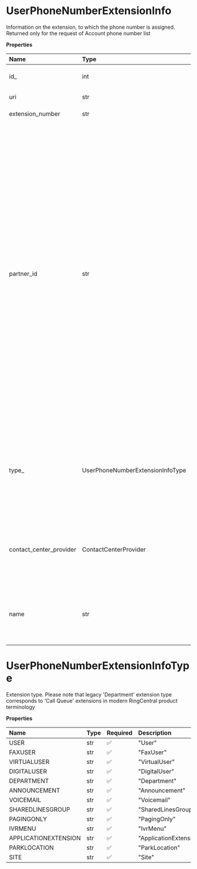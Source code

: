 # UserPhoneNumberExtensionInfo

Information on the extension, to which the phone number is assigned. Returned only for the request of Account phone number list

**Properties**

| Name                    | Type                             | Required | Description                                                                                                                                                                                                                                                                                                                                                                                                                                                                                                                                                        |
| :---------------------- | :------------------------------- | :------- | :----------------------------------------------------------------------------------------------------------------------------------------------------------------------------------------------------------------------------------------------------------------------------------------------------------------------------------------------------------------------------------------------------------------------------------------------------------------------------------------------------------------------------------------------------------------- |
| id\_                    | int                              | ❌       | Internal identifier of an extension                                                                                                                                                                                                                                                                                                                                                                                                                                                                                                                                |
| uri                     | str                              | ❌       | Canonical URI of an extension                                                                                                                                                                                                                                                                                                                                                                                                                                                                                                                                      |
| extension_number        | str                              | ❌       | Extension short number                                                                                                                                                                                                                                                                                                                                                                                                                                                                                                                                             |
| partner_id              | str                              | ❌       | For Partner Applications Internal identifier of an extension created by partner. The RingCentral supports the mapping of accounts and stores the corresponding account ID/extension ID for each partner ID of a client application. In request URIs partner IDs are accepted instead of regular RingCentral native IDs as path parameters using `pid=XXX` clause. Though in response URIs contain the corresponding account IDs and extension IDs. In all request and response bodies these values are reflected via partnerId attributes of account and extension |
| type\_                  | UserPhoneNumberExtensionInfoType | ❌       | Extension type. Please note that legacy 'Department' extension type corresponds to 'Call Queue' extensions in modern RingCentral product terminology                                                                                                                                                                                                                                                                                                                                                                                                               |
| contact_center_provider | ContactCenterProvider            | ❌       | CCRN (Contact Center Routing Number) provider. If not specified then the default value 'InContact/North America' is used, its ID is '1'                                                                                                                                                                                                                                                                                                                                                                                                                            |
| name                    | str                              | ❌       | Extension name. For user extension types the value is a combination of the specified first name and last name                                                                                                                                                                                                                                                                                                                                                                                                                                                      |

# UserPhoneNumberExtensionInfoType

Extension type. Please note that legacy 'Department' extension type corresponds to 'Call Queue' extensions in modern RingCentral product terminology

**Properties**

| Name                 | Type | Required | Description            |
| :------------------- | :--- | :------- | :--------------------- |
| USER                 | str  | ✅       | "User"                 |
| FAXUSER              | str  | ✅       | "FaxUser"              |
| VIRTUALUSER          | str  | ✅       | "VirtualUser"          |
| DIGITALUSER          | str  | ✅       | "DigitalUser"          |
| DEPARTMENT           | str  | ✅       | "Department"           |
| ANNOUNCEMENT         | str  | ✅       | "Announcement"         |
| VOICEMAIL            | str  | ✅       | "Voicemail"            |
| SHAREDLINESGROUP     | str  | ✅       | "SharedLinesGroup"     |
| PAGINGONLY           | str  | ✅       | "PagingOnly"           |
| IVRMENU              | str  | ✅       | "IvrMenu"              |
| APPLICATIONEXTENSION | str  | ✅       | "ApplicationExtension" |
| PARKLOCATION         | str  | ✅       | "ParkLocation"         |
| SITE                 | str  | ✅       | "Site"                 |

<!-- This file was generated by liblab | https://liblab.com/ -->
